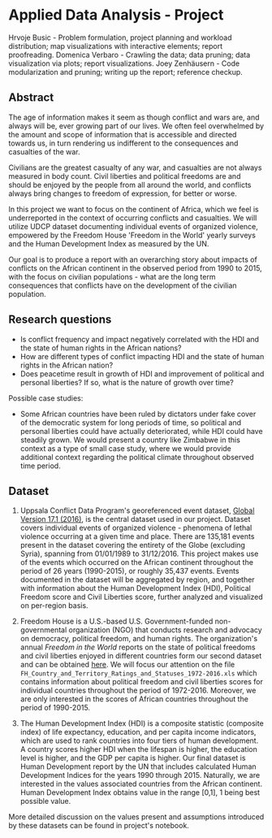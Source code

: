 # Applied Data Analysis - Project

Hrvoje Busic - Problem formulation, project planning and workload distribution; map visualizations with interactive elements; report proofreading.
Domenica Verbaro - Crawling the data; data pruning; data visualization via plots; report visualizations.
Joey Zenhäusern - Code modularization and pruning; writing up the report; reference checkup.

## Abstract

The age of information makes it seem as though conflict and wars are, and always will be, ever growing part of our lives. We often feel overwhelmed by the amount and scope of information that is accessible and directed towards us, in turn rendering us indifferent to the consequences and casualties of the war.

Civilians are the greatest casualty of any war, and casualties are not always measured in body count. Civil liberties and political freedoms are and should be enjoyed by the people from all around the world, and conflicts always bring changes to freedom of expression, for better or worse.

In this project we want to focus on the continent of Africa, which we feel is underreported in the context of occurring conflicts and casualties. We will utilize UDCP dataset documenting individual events of organized violence, empowered by the Freedom House 'Freedom in the World' yearly surveys and the Human Development Index as measured by the UN.

Our goal is to produce a report with an overarching story about impacts of conflicts on the African continent in the observed period from 1990 to 2015, with the focus on civilian populations - what are the long term consequences that conflicts have on the development of the civilian population.

## Research questions

* Is conflict frequency and impact negatively correlated with the HDI and the state of human rights in the African nations?
* How are different types of conflict impacting HDI and the state of human rights in the African nation?
* Does peacetime result in growth of HDI and improvement of political and personal liberties? If so, what is the nature of growth over time?

Possible case studies:

* Some African countries have been ruled by dictators under fake cover of the democratic system for long periods of time, so political and personal liberties could have actually deteriorated, while HDI could have steadily grown. We would present a country like Zimbabwe in this context as a type of small case study, where we would provide additional context regarding the political climate throughout observed time period.

## Dataset

1. Uppsala Conflict Data Program's georeferenced event dataset, [Global Version 17.1 (2016)](http://www.ucdp.uu.se/downloads/ged/ged171-xlsx.zip), is the central dataset used in our project. Dataset covers individual events of organized violence - phenomena of lethal violence occurring at a given time and place. There are 135,181 events present in the dataset covering the entirety of the Globe (excluding Syria), spanning from 01/01/1989 to 31/12/2016. This project makes use of the events which occurred on the African continent throughout the period of 26 years (1990-2015), or roughly 35,437 events. Events documented in the dataset will be aggregated by region, and together with information about the Human Development Index (HDI), Political Freedom score and Civil Liberties score, further analyzed and visualized on per-region basis.

1. Freedom House is a U.S.-based U.S. Government-funded non-governmental organization (NGO) that conducts research and advocacy on democracy, political freedom, and human rights. The organization's annual *Freedom in the World* reports on the state of political freedoms and civil liberties enjoyed in different countries form our second dataset and can be obtained [here](https://freedomhouse.org/sites/default/files/FIW2017_Data.zip). We will focus our attention on the file `FH_Country_and_Territory_Ratings_and_Statuses_1972-2016.xls` which contains information about political freedom and civil liberties scores for individual countries throughout the period of 1972-2016. Moreover, we are only interested in the scores of African countries throughout the period of 1990-2015.

1. The Human Development Index (HDI) is a composite statistic (composite index) of life expectancy, education, and per capita income indicators, which are used to rank countries into four tiers of human development. A country scores higher HDI when the lifespan is higher, the education level is higher, and the GDP per capita is higher. Our final dataset is Human Development report by the UN that includes calculated Human Development Indices for the years 1990 through 2015. Naturally, we are interested in the values associated countries from the African continent. Human Development Index obtains value in the range [0,1], 1 being best possible value.

More detailed discussion on the values present and assumptions introduced by these datasets can be found in project's notebook.
